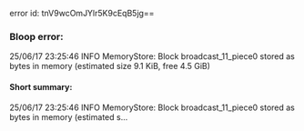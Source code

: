error id: tnV9wcOmJYlr5K9cEqB5jg==
### Bloop error:

25/06/17 23:25:46 INFO MemoryStore: Block broadcast_11_piece0 stored as bytes in memory (estimated size 9.1 KiB, free 4.5 GiB)
#### Short summary: 

25/06/17 23:25:46 INFO MemoryStore: Block broadcast_11_piece0 stored as bytes in memory (estimated s...